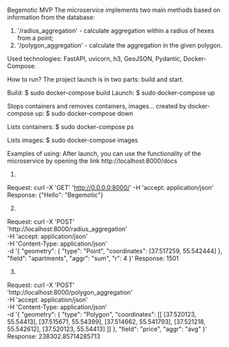 Begemotic MVP
The microservice implements two main methods based on information from the database:
1) '/radius_aggregation' - calculate aggregation within a radius of hexes from a point;
2) '/polygon_aggregation' - calculate the aggregation in the given polygon.

Used technologies: FastAPI, uvicorn, h3, GeoJSON, Pydantic, Docker-Compose.

How to run?
The project launch is in two parts: build and start.

Build:
$ sudo docker-compose build 
Launch:
$ sudo docker-compose up

Stops containers and removes containers, images… created by docker-compose up:
$ sudo docker-compose down

Lists containers:
$ sudo docker-compose ps

Lists images:
$ sudo docker-compose images

Examples of using:
After launch, you can use the functionality of the microservice by opening the link http://localhost:8000/docs

1)
Request:
curl -X 'GET' 'http://0.0.0.0:8000/' -H 'accept: application/json'
Response:
{"Hello": "Begemotic"}

2)
Request:
curl -X 'POST' \
'http://localhost:8000/radius_aggregation' \
-H 'accept: application/json' \
-H 'Content-Type: application/json' \
-d '{ "geometry": { "type": "Point", "coordinates": [37.517259, 55.542444] }, "field": "apartments", "aggr": "sum", "r": 4 }'
Response:
1501

3)
Request:
curl -X 'POST' \
'http://localhost:8000/polygon_aggregation' \
-H 'accept: application/json' \
-H 'Content-Type: application/json' \
-d '{ "geometry": { "type": "Polygon", "coordinates": [[ [37.520123, 55.54413], [37.515671, 55.54399], [37.514662, 55.541793], [37.521218, 55.542612],  [37.520123, 55.54413] ]] }, "field": "price", "aggr": "avg" }'
Response:
238302.85714285713
